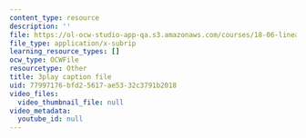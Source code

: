 ```yaml
---
content_type: resource
description: ''
file: https://ol-ocw-studio-app-qa.s3.amazonaws.com/courses/18-06-linear-algebra-spring-2010/77997176bfd25617ae5332c3791b2018_Y_Ac6KiQ1t0.vtt
file_type: application/x-subrip
learning_resource_types: []
ocw_type: OCWFile
resourcetype: Other
title: 3play caption file
uid: 77997176-bfd2-5617-ae53-32c3791b2018
video_files:
  video_thumbnail_file: null
video_metadata:
  youtube_id: null
---
```

